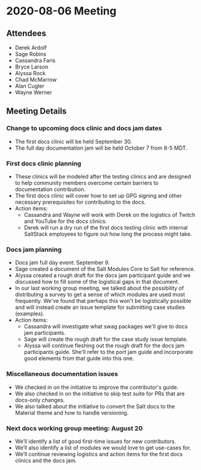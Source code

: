 # 2020-08-06 Meeting

## Attendees

* Derek Ardolf
* Sage Robins
* Cassandra Faris
* Bryce Larson
* Alyssa Rock
* Chad McMarrow
* Alan Cugler
* Wayne Werner

## Meeting Details

### Change to upcoming docs clinic and docs jam dates

- The first docs clinic will be held September 30.
- The full day documentation jam will be held October 7 from 8-5 MDT.

### First docs clinic planning

- These clinics will be modeled after the testing clinics and are designed to
  help community members overcome certain barriers to documentation contribution.
- The first docs clinic will cover how to set up GPG signing and other necessary
  prerequisites for contributing to the docs.
- Action items:
  - Cassandra and Wayne will work with Derek on the logistics of Twitch and
    YouTube for the docs clinics.
  - Derek will run a dry run of the first docs testing clinic with internal
    SaltStack employees to figure out how long the process might take.

### Docs jam planning

- Docs jam full day event: September 9.
- Sage created a document of the Salt Modules Core to Salt for reference.
- Alyssa created a rough draft for the docs jam participant guide and we
  discussed how to fill some of the logistical gaps in that document.
- In our last working group meeting, we talked about the possibility of
  distributing a survey to get a sense of which modules are used most
  frequently. We've found that perhaps this won't be logistically possible and
  will instead create an issue template for submitting case studies (examples).
- Action items:
  - Cassandra will investigate what swag packages we'll give to docs jam
    participants.
  - Sage will create the rough draft for the case study issue template.
  - Alyssa will continue fleshing out the rough draft for the docs jam
    participants guide. She'll refer to the port jam guide and incorporate good
    elements from that guide into this one.

### Miscellaneous documentation issues

- We checked in on the initiative to improve the contributor's guide.
- We also checked in on the initiative to skip test suite for PRs that are
  docs-only changes.
- We also talked about the initiative to convert the Salt docs to the Material
  theme and how to handle versioning.

### Next docs working group meeting: August 20

- We’ll identify a list of good first-time issues for new contributors.
- We’ll also identify a list of modules we would love to get use-cases for.
- We’ll continue reviewing logistics and action items for the first docs clinics
  and the docs jam.
